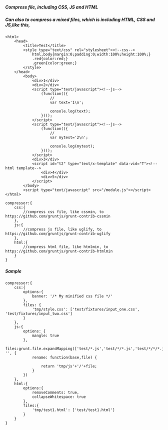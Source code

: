 ##### Compress file, including CSS, JS and HTML
##### Can also to compress a mixed files, which is including HTML, CSS and JS,like this,
	<html>
		<head>
			<title>Test</title>
			<style type="text/css" rel="stylesheet"><!--css-->
				html,body{margin:0;padding:0;width:100%;height:100%;}
				.red{color:red;}
				.green{color:green;}
			</style>
		</head>
			<body>
				<div>1</div>
				<div>2</div>
				<script type="text/javascript"><!--js-->
					(function(){
						//
						var text='1\n';
						
						console.log(text);
					})();
				</script>
				<script type="text/javascript"><!--js-->
					(function(){
						//
						var mytest='2\n';
						
						console.log(mytest);
					})();
				</script>
				<div>3</div>
				<script id="t2" type="text/x-template" data-vid="T"><!--html template-->
					<div>4</div>
					<div>5</div>
				</script>
			</body>
			<script type="text/javascript" src="/module.js"></script>
	</html>

	compressor:{
		css:{
			//compress css file, like cssmin, to https://github.com/gruntjs/grunt-contrib-cssmin
		},
		js:{
			//compress js file, like uglify, to https://github.com/gruntjs/grunt-contrib-uglify
		},
		html:{
			//compress html file, like htmlmin, to https://github.com/gruntjs/grunt-contrib-htmlmin
		}
	}


##### Sample
	compressor:{
		css:{
			options:{
				banner: '/* My minified css file */'
			},
			files: {
				'tmp/style.css': ['test/fixtures/input_one.css', 'test/fixtures/input_two.css']
			}
		},
		js:{
			options: {
				mangle: true
			},
			files:grunt.file.expandMapping(['test/*.js','test/*/*.js','test/*/*/*.js'], '', {
				rename: function(base,file) {
					
					return 'tmp/js'+'/'+file;
				}
			})
		},
		html:{
			options:{
				removeComments: true,
				collapseWhitespace: true
			},
			files:{
				'tmp/test1.html': ['test/test1.html']
			}
		}
	}
